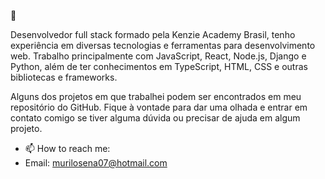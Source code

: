 👋

Desenvolvedor full stack formado pela Kenzie Academy Brasil, tenho experiência em diversas tecnologias e ferramentas para desenvolvimento web. Trabalho principalmente com JavaScript, React, Node.js, Django e Python, além de ter conhecimentos em TypeScript, HTML, CSS e outras bibliotecas e frameworks.

Alguns dos projetos em que trabalhei podem ser encontrados em meu repositório do GitHub. Fique à vontade para dar uma olhada e entrar em contato comigo se tiver alguma dúvida ou precisar de ajuda em algum projeto.


- 📫 How to reach me:
- Email: murilosena07@hotmail.com
